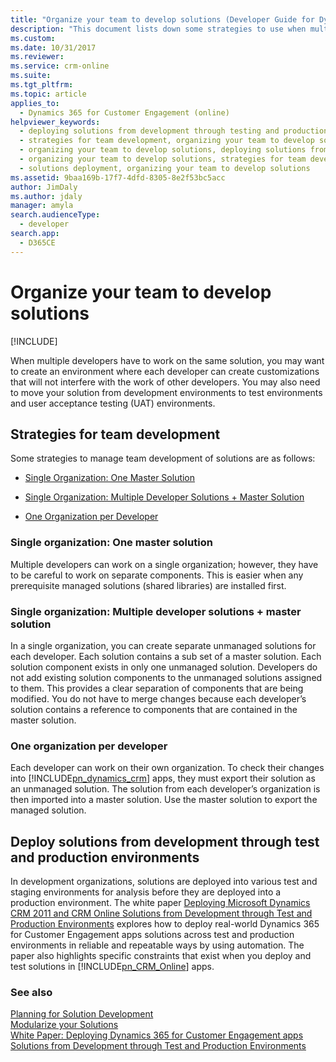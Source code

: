 ```yaml
---
title: "Organize your team to develop solutions (Developer Guide for Dynamics 365 for Customer Engagement apps) | MicrosoftDocs"
description: "This document lists down some strategies to use when multiple developers are working on the same solution"
ms.custom: 
ms.date: 10/31/2017
ms.reviewer: 
ms.service: crm-online
ms.suite: 
ms.tgt_pltfrm: 
ms.topic: article
applies_to: 
  - Dynamics 365 for Customer Engagement (online)
helpviewer_keywords: 
  - deploying solutions from development through testing and production, organizing your team to develop solutions
  - strategies for team development, organizing your team to develop solutions
  - organizing your team to develop solutions, deploying solutions from development through testing and production
  - organizing your team to develop solutions, strategies for team development
  - solutions deployment, organizing your team to develop solutions
ms.assetid: 9baa169b-17f7-4dfd-8305-8e2f53bc5acc
author: JimDaly
ms.author: jdaly
manager: amyla
search.audienceType: 
  - developer
search.app: 
  - D365CE
---
```

# Organize your team to develop solutions

[!INCLUDE[](../includes/cc_applies_to_update_9_0_0.md)]

When multiple developers have to work on the same solution, you may want to create an environment where each developer can create customizations that will not interfere with the work of other developers. You may also need to move your solution from development environments to test environments and user acceptance testing (UAT) environments.  
  
<a name="BKMK_StrategiesForTeamDev"></a>   
## Strategies for team development  
 Some strategies to manage team development of solutions are as follows:  
  
-   [Single Organization: One Master Solution](organize-team-develop-solutions.md#BKMK_SingleOrgMasterSolution)  
  
-   [Single Organization: Multiple Developer Solutions + Master Solution](organize-team-develop-solutions.md#BKMK_SingleOrgMultipleDeveloper)  
  
-   [One Organization per Developer](organize-team-develop-solutions.md#BKMK_OneOrgPerDev)  
  
<a name="BKMK_SingleOrgMasterSolution"></a>   
### Single organization: One master solution  
 Multiple developers can work on a single organization; however, they have to be careful to work on separate components. This is easier when any prerequisite managed solutions (shared libraries) are installed first.  
  
<a name="BKMK_SingleOrgMultipleDeveloper"></a>   
### Single organization: Multiple developer solutions + master solution  
 In a single organization, you can create separate unmanaged solutions for each developer. Each solution contains a sub set of a master solution. Each solution component exists in only one unmanaged solution. Developers do not add existing solution components to the unmanaged solutions assigned to them. This provides a clear separation of components that are being modified. You do not have to merge changes because each developer’s solution contains a reference to components that are contained in the master solution.  
  
<a name="BKMK_OneOrgPerDev"></a>   
### One organization per developer  
 Each developer can work on their own organization. To check their changes into [!INCLUDE[pn_dynamics_crm](../includes/pn-dynamics-crm.md)] apps, they must export their solution as an unmanaged solution. The solution from each developer’s organization is then imported into a master solution. Use the master solution to export the managed solution.  
  
<a name="BKMK_DeployingSolutionsFromDevThroughToProduction"></a>   
## Deploy solutions from development through test and production environments  
 In development organizations, solutions are deployed into various test and staging environments for analysis before they are deployed into a production environment. The white paper [Deploying Microsoft Dynamics CRM 2011 and CRM Online Solutions from Development through Test and Production Environments](http://go.microsoft.com/fwlink/p/?LinkId=232288) explores how to deploy real-world Dynamics 365 for Customer Engagement apps solutions across test and production environments in reliable and repeatable ways by using automation. The paper also highlights specific constraints that exist when you deploy and test solutions in [!INCLUDE[pn_CRM_Online](../includes/pn-crm-online.md)] apps.  
  
### See also  
 [Planning for Solution Development](plan-solution-development.md)   
 [Modularize your Solutions](organize-solutions.md)   
 [White Paper: Deploying Dynamics 365 for Customer Engagement apps Solutions from Development through Test and Production Environments](http://www.microsoft.com/download/en/details.aspx?displaylang=en&id=27824)
